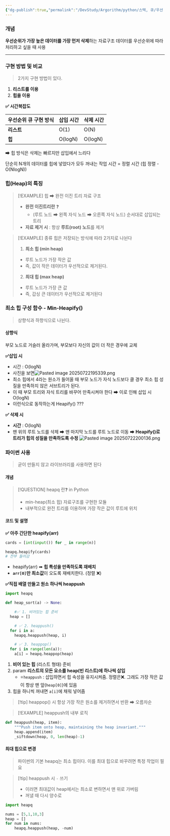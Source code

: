 ```yaml
---
{"dg-publish":true,"permalink":"/DevStudy/Argorithm/python/스택, 큐/우선 순위 큐/","noteIcon":"","created":"2025-07-22T19:33:33.312+09:00","updated":"2025-07-24T00:01:34.581+09:00"}
---
```




### 개념 

**우선순위가 가장 높은 데이터를 가장 먼저 삭제**하는 자료구조 
데이터를 우선순위에 따라 처리하고 싶을 때 사용

--- 
### 구현 방법 및 비교 
> 2가지 구현 방법이 있다.

1. **리스트를 이용**	  
2. **힙을 이용** 

**✅ 시간복잡도** 

| 우선순위 큐 구현 방식 | 삽입 시간   | 삭제 시간   |
| ------------ | ------- | ------- |
| **리스트**      | O(1)    | O(N)    |
| **힙**        | O(logN) | O(logN) |
➡ 힙 방식은 삭제는 빠르지만 삽입에서 느리다 

단순히 N개의 데이터를 힙에 넣었다가 모두 꺼내는 작업 시간 = 정렬 시간 (힙 정렬 - O(NlogN))

### 힙(Heap)의 특징 

>[!EXAMPLE] 힙 ➡ 완전 이진 트리 자료 구조 
>- **완전 이진트리란** ❓
>	- (루트 노드 ➡ 왼쪽 자식 노드 ➡ 오른쪽 자식 노드) 순서대로 삽입되는 트리 
>- **자료 제거 시** : 항상 **루트(root) 노드**를 제거 

>[!EXAMPLE] 종류
>힙은 저장되는 방식에 따라 2가지로 나뉜다
>1. **최소 힙 (min heap)**
>	- 루트 노드가 가장 작은 값 
>	- 즉, 값이 작은 데이터가 우선적으로 제거된다.		  
>2. **최대 힙 (max heap)**
>	- 루트 노드가 가장 큰 값 
>	- 즉, 갑싱 큰 데이터가 우선적으로 제거된다


### 최소 힙 구성 함수 - Min-Heapify()

> 상향식과 하향식으로 나뉜다.

#### 상향식 
부모 노드로 거슬러 올라가며, 부모보다 자신의 값이 더 작은 경우에 교체

**✅삽입 시** 
- 시간 : O(logN)
- 사진을 보면![Pasted image 20250722195339.png](/img/user/supporter/image/Pasted%20image%2020250722195339.png)
- 최소 힙에서 4라는 원소가 들어올 때 부모 노드가 자식 노드보다 클 경우 최소 힙 성질을 만족하지 않은 서브트리가 된다.
- 이 때 부모 트리와 자식 트리를 바꾸어 만족시켜야 한다 ➡ 이로 인해 삽입 시 O(logN)
- 이런식으로 동작하는게 Heapify() ??? 

**✅ 삭제 시** 
- **시간** : O(logN)
- 맨 위의 루트 노드를 삭제 ➡ 맨 마지막 노드를 루트 노드로 이동 ➡ **Heapify()로 트리가 힙의 성질을 만족하도록 수정** ![Pasted image 20250722200136.png](/img/user/supporter/image/Pasted%20image%2020250722200136.png)



### 파이썬 사용 

> 굳이 만들지 않고 라이브러리를 사용하면 된다

#### 개념 
>[!QUESTION] heapq 란❓ in Python
>- min-heap(최소 힙) 자료구조를 구현한 모듈
>- 내부적으로 완전 트리를 이용하며 가장 작은 값이 루트에 위치 

#### 코드 및 설명 

**✅ 아주 간단한 heapify(arr)**
```python
cards = [int(input()) for _ in range(n)]

heapq.heapify(cards)
# 전부 들어감 
```
- heapify(arr) ➡ **힙 특성을 만족하도록 재배치** 
- **`arr[0]`만 최소값**이 오도록 재배치한다. (정렬 ❌)

**✅직접 배열 만들고 원소 하나씩 heappush**
```python
import heapq

def heap_sort(a) -> None:

	#✅ 1. 비어있는 힙 준비 
  heap = []

	# ✅ 2. heappush()  
  for i in a:
    heapq.heappush(heap, i)

	# ✅ 3. heappop()
  for i in range(len(a)):
    a[i] = heapq.heappop(heap)
```

1. **비어 있는 힙** (리스트 형태) 준비 
2. param **리스트의 모든 요소를 heap(빈 리스트)에 하나씩 삽입** 
	- ⭐`heappush` : 삽입하면서 힙 속성을 유지시켜줌. 정렬은❌. 그래도 가장 작은 값이 항상 맨 앞(`heap[0]`)에 있음
3. 힙을 하니씩 꺼내면 `a[i]`에 채워 넣어줌 

>[!tip] heappop() 시 항상 가장 작은 원소를 제거하면서 반환 ➡ 오름차순 

>[!EXAMPLE] heappush의 내부 로직
```python
def heappush(heap, item):
    """Push item onto heap, maintaining the heap invariant."""
    heap.append(item)
    _siftdown(heap, 0, len(heap)-1)
```


#### 최대 힙으로 변경 

> 파이썬의 기본 heapq는 최소 힙이다. 
> 이를 최대 힙으로 바꾸려면 특정 작업이 필요

>[!tip] heappush 시 `-` 쓰기 
>- 이러면 최대값이 heap에서는 최소로 변하면서 맨 위로 가버림 
>- 꺼낼 때 다시 양수로 

```python
import heapq

nums = [5,1,10,3]
heap = [] 
for num in nums:
	heapq.heappush(heap, -num)
```